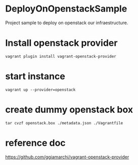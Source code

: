 # DeployOnOpenstackSample
Project sample to deploy on openstack our infraestructure.

# Install openstack provider
    vagrant plugin install vagrant-openstack-provider

# start instance
    vagrant up --provider=openstack
  
# create dummy openstack box
    tar cvzf openstack.box ./metadata.json ./Vagrantfile
    
# reference doc
https://github.com/ggiamarchi/vagrant-openstack-provider
